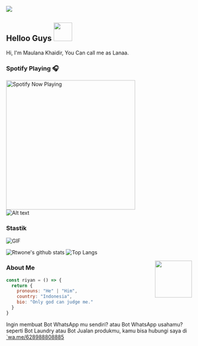 <img align="center" height="auto"
src="https://cardivo.vercel.app/api?name=Maulana%20Khaidid&description=Hi,%20i%27m%20a%20just%20newbie%20programer%20Nice%20to%20meet%20you%20👋&image=https://avatars.githubusercontent.com/u/78160909?s=400&u=acb8f5ca5c6f9a886400758a7e2eec42ca4fe91a&v=4&backgroundColor=%23ecf0f1&instagram=lanaa.14_&github=onlybot12&pattern=leaf&colorPattern=%23eaeaea"/>

## Helloo Guys <img src="https://media.giphy.com/media/VgCDAzcKvsR6OM0uWg/giphy.gif" width="50">
Hi, I'm Maulana Khaidir, You Can call me as Lanaa.
<br>

### Spotify Playing 🎧

[<img src="https://spotify-rtwone.vercel.app/api/spotify-playing" alt="Spotify Now Playing" width="350" />](https://open.spotify.com/user/31peidtjmv4itssgg5awhg24mxoe?si=yvKmz8vFQY2YQZOz5PEbPg&utm_source=copy-link)
</br>![Alt text](https://spotify-recently-played-readme.vercel.app/api?user=31peidtjmv4itssgg5awhg24mxoe)

### Stastik
<img align="center" fit="fill" alt="GIF" src="https://media.giphy.com/media/836HiJc7pgzy8iNXCn/giphy.gif" />

![Rtwone's github stats](https://github-readme-stats.vercel.app/api?username=onlybot12&show_icons=true&theme=radical)
![Top Langs](https://github-readme-stats.vercel.app/api/top-langs/?username=onlybot12&show_icons=true&layout=compact&theme=radical)

<img align='right' src="https://media.giphy.com/media/M9gbBd9nbDrOTu1Mqx/giphy.gif" width="100">

### About Me
```js
const riyan = () => {
  return {
    pronouns: "He" | "Him",
    country: "Indonesia",
    bio: "Only god can judge me."
  }
}
```

Ingin membuat Bot WhatsApp mu sendiri? atau Bot WhatsApp usahamu? seperti Bot Laundry atau Bot Jualan produkmu, kamu bisa hubungi saya di [`wa.me/628988808885](https://wa.me/628988808885)
